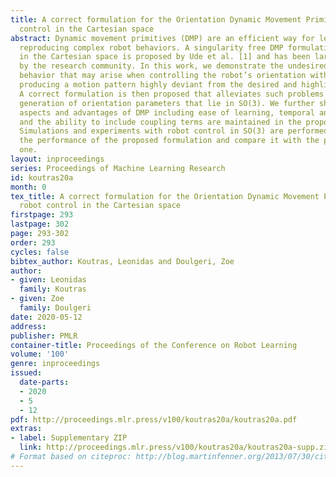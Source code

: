 ```yaml
---
title: A correct formulation for the Orientation Dynamic Movement Primitives for robot
  control in the Cartesian space
abstract: Dynamic movement primitives (DMP) are an efficient way for learning and
  reproducing complex robot behaviors. A singularity free DMP formulation for orientation
  in the Cartesian space is proposed by Ude et al. [1] and has been largely adopted
  by the research community. In this work, we demonstrate the undesired oscillatory
  behavior that may arise when controlling the robot’s orientation with this formulation,
  producing a motion pattern highly deviant from the desired and highlight its source.
  A correct formulation is then proposed that alleviates such problems while guaranteeing
  generation of orientation parameters that lie in SO(3). We further show that all
  aspects and advantages of DMP including ease of learning, temporal and spatial scaling
  and the ability to include coupling terms are maintained in the proposed formulation.
  Simulations and experiments with robot control in SO(3) are performed to demonstrate
  the performance of the proposed formulation and compare it with the previously adopted
  one.
layout: inproceedings
series: Proceedings of Machine Learning Research
id: koutras20a
month: 0
tex_title: A correct formulation for the Orientation Dynamic Movement Primitives for
  robot control in the Cartesian space
firstpage: 293
lastpage: 302
page: 293-302
order: 293
cycles: false
bibtex_author: Koutras, Leonidas and Doulgeri, Zoe
author:
- given: Leonidas
  family: Koutras
- given: Zoe
  family: Doulgeri
date: 2020-05-12
address: 
publisher: PMLR
container-title: Proceedings of the Conference on Robot Learning
volume: '100'
genre: inproceedings
issued:
  date-parts:
  - 2020
  - 5
  - 12
pdf: http://proceedings.mlr.press/v100/koutras20a/koutras20a.pdf
extras:
- label: Supplementary ZIP
  link: http://proceedings.mlr.press/v100/koutras20a/koutras20a-supp.zip
# Format based on citeproc: http://blog.martinfenner.org/2013/07/30/citeproc-yaml-for-bibliographies/
---
```

